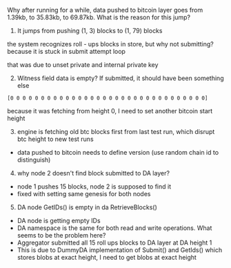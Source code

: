 Why after running for a while, data pushed to bitcoin layer goes from 1.39kb, to 35.83kb, to 69.87kb. What is the reason for this jump?

1. It jumps from pushing (1, 3) blocks to (1, 79) blocks

the system recognizes roll - ups blocks in store, but why not submitting? because it is stuck in submit attempt loop

that was due to unset private and internal private key

2. Witness field data is empty? If submitted, it should have been something else

```
[0 0 0 0 0 0 0 0 0 0 0 0 0 0 0 0 0 0 0 0 0 0 0 0 0 0 0 0 0 0 0 0]
```

because it was fetching from height 0, I need to set another bitcoin start height

3. engine is fetching old btc blocks first from last test run, which disrupt btc height to new test runs
* data pushed to bitcoin needs to define version (use random chain id to distinguish)

4. why node 2 doesn't find block submitted to DA layer?
* node 1 pushes 15 blocks, node 2 is supposed to find it
* fixed with setting same genesis for both nodes

5. DA node GetIDs() is empty in da RetrieveBlocks()
* DA node is getting empty IDs
* DA namespace is the same for both read and write operations. What seems to be the problem here?
* Aggregator submitted all 15 roll ups blocks to DA layer at DA height 1
* This is due to DummyDA implementation of Submit() and GetIds() which stores blobs at exact height, I need to get blobs at exact height